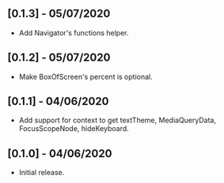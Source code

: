 ## [0.1.3] - 05/07/2020

* Add Navigator's functions helper.

## [0.1.2] - 05/07/2020

* Make BoxOfScreen's percent is optional.

## [0.1.1] - 04/06/2020

* Add support for context to get textTheme, MediaQueryData, FocusScopeNode, hideKeyboard.

## [0.1.0] - 04/06/2020

* Initial release.
